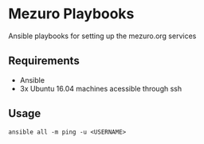 # Mezuro Playbooks

Ansible playbooks for setting up the mezuro.org services

## Requirements

* Ansible
* 3x Ubuntu 16.04 machines acessible through ssh

## Usage

`ansible all -m ping -u <USERNAME>`